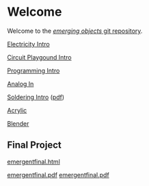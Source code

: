 # Welcome

Welcome to the [*emerging objects* git repository](https://github.com/arielchuri/emergentobjects).

[Electricity Intro](electricity_intro/electricity_intro.md)

[Circuit Playgound Intro](circuitplayground_intro/circuitplayground_intro.md)

[Programming Intro](programming_intro/programming_01.md)

[Analog In](analogin/analogin.md)

[Soldering Intro](arielchuri.github.io/emergentobjects/soldering/soldering.html) ([pdf](soldering/soldering.pdf))

[Acrylic](acrylic/acrylic.md)

[Blender](blender/blender.md)

## Final Project

[emergentfinal.html](arielchuri.github.io/emergentobjects/finalproject/emergentfinal.html)

[emergentfinal.pdf](finalproject/emergentfinal.pdf)
[emergentfinal.pdf](arielchuri.github.io/emergentobjects/finalproject/emergentfinal.pdf)
